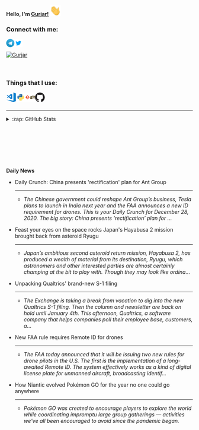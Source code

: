 #### Hello, I'm [Gurjar!](https://GurjarKing.github.io) <img src="https://raw.githubusercontent.com/ABSphreak/ABSphreak/master/gifs/Hi.gif" width="30px"></h2>


### Connect with me:

[<img align="left" alt="Gurjar | Telegram" width="22px" src="https://raw.githubusercontent.com/github/explore/80688e429a7d4ef2fca1e82350fe8e3517d3494d/topics/telegram/telegram.png" />][Telegram]
[<img align="left" alt="Gurjar | Twitter" width="22px" src="https://raw.githubusercontent.com/github/explore/80688e429a7d4ef2fca1e82350fe8e3517d3494d/topics/twitter/twitter.png" />][Twitter]
<br >
<br >
<a href="https://github.com/GurjarKing"><img src="https://komarev.com/ghpvc/?username=GurjarKing" alt="Gurjar" /></a> <br />
<br />
<br />
<!-- <br >

![](https://visitor-badge.glitch.me/badge?page_id=GurjarKing)

<br /> -->

### Things that I use:

[<img align="left" alt="Visual Studio Code" width="26px" src="https://raw.githubusercontent.com/github/explore/80688e429a7d4ef2fca1e82350fe8e3517d3494d/topics/visual-studio-code/visual-studio-code.png" />][VSCode]
[<img align="left" alt="Python" width="26px" src="https://raw.githubusercontent.com/github/explore/80688e429a7d4ef2fca1e82350fe8e3517d3494d/topics/python/python.png" />][Python]
[<img align="left" alt="Git" width="26px" src="https://raw.githubusercontent.com/github/explore/80688e429a7d4ef2fca1e82350fe8e3517d3494d/topics/git/git.png" />][Git]
[<img align="left" alt="GitHub" width="26px" src="https://raw.githubusercontent.com/github/explore/78df643247d429f6cc873026c0622819ad797942/topics/github/github.png" />][Github]

<br />
<br />

---
<details>
  <summary>:zap: GitHub Stats</summary>

<img align="left" alt="Gurjar's Github Stats" src="https://github-readme-stats.vercel.app/api?username=GurjarKing&show_icons=true&hide_border=true&count_private=true&include_all_commit=true&theme=algolia" />

</details>

<!-- ### 🔔 My latest tweet
<a href="https://twitter.com/Gurjar_King43" target="_blank">
	<img src="https://github.com/GurjarKing/GurjarKing/raw/master/tweet.png" width="70%" align="center" alt="Click to view on Twitter" title="My latest tweet, as an image"/>
</a> -->
<br>

<pre>

</pre>

<!-- **Quote of the hour:**

{qoth}

~ {qoth_author}
<pre>

</pre> -->
<br>
<pre>


</pre>
<strong>Daily News</strong>
  
  - Daily Crunch: China presents 'rectification' plan for Ant Group
     <hr/>
     
      - *The Chinese government could reshape Ant Group’s business, Tesla plans to launch in India next year and the FAA announces a new ID requirement for drones. This is your Daily Crunch for December 28, 2020. The big story: China presents ‘rectification’ plan for …*
     
  - Feast your eyes on the space rocks Japan's Hayabusa 2 mission brought back from asteroid Ryugu
      <hr/>
      
      - *Japan’s ambitious second asteroid return mission, Hayabusa 2, has produced a wealth of material from its destination, Ryugu, which astronomers and other interested parties are almost certainly champing at the bit to play with. Though they may look like ordina…*
      
  - Unpacking Qualtrics' brand-new S-1 filing
      <hr/>
      
      - *The Exchange is taking a break from vacation to dig into the new Qualtrics S-1 filing. Then the column and newsletter are back on hold until January 4th. This afternoon, Qualtrics, a software company that helps companies poll their employee base, customers, a…*
      
  - New FAA rule requires Remote ID for drones
      <hr/>
      
      - *The FAA today announced that it will be issuing two new rules for drone pilots in the U.S. The first is the implementation of a long-awaited Remote ID. The system effectively works as a kind of digital license plate for unmanned aircraft, broadcasting identif…*
       
  - How Niantic evolved Pokémon GO for the year no one could go anywhere
      <hr/>
       
       - *Pokémon GO was created to encourage players to explore the world while coordinating impromptu large group gatherings — activities we've all been encouraged to avoid since the pandemic began.*
      

<br />

[VSCode]: https://code.visualstudio.com/
[Python]: https://www.python.org/
[Git]: https://git-scm.com/
[Github]: https://github.com/
[Telegram]: https://t.me/Gurjar_King/
[Twitter]: https://twitter.com/Gurjar_King43/
